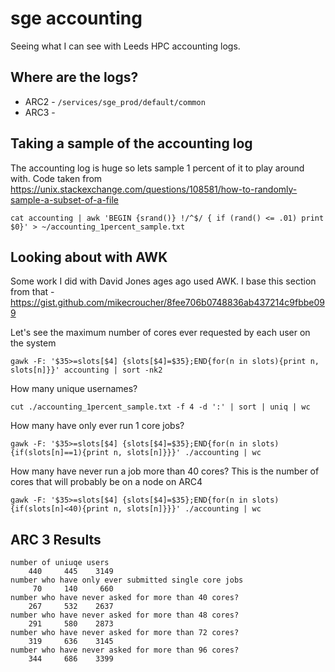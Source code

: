 # sge accounting
Seeing what I can see with Leeds HPC accounting logs.

## Where are the logs?

* ARC2 - `/services/sge_prod/default/common`
* ARC3 - 

## Taking a sample of the accounting log

The accounting log is huge so lets sample 1 percent of it to play around with. Code taken from https://unix.stackexchange.com/questions/108581/how-to-randomly-sample-a-subset-of-a-file 

```
cat accounting | awk 'BEGIN {srand()} !/^$/ { if (rand() <= .01) print $0}' > ~/accounting_1percent_sample.txt
```

## Looking about with AWK

Some work I did with David Jones ages ago used AWK. I base this section from that - https://gist.github.com/mikecroucher/8fee706b0748836ab437214c9fbbe099

Let's see the maximum number of cores ever requested by each user on the system

```
gawk -F: '$35>=slots[$4] {slots[$4]=$35};END{for(n in slots){print n, slots[n]}}' accounting | sort -nk2
```

How many unique usernames?

```
cut ./accounting_1percent_sample.txt -f 4 -d ':' | sort | uniq | wc
```

How many have only ever run 1 core jobs?

```
gawk -F: '$35>=slots[$4] {slots[$4]=$35};END{for(n in slots){if(slots[n]==1){print n, slots[n]}}}' ./accounting | wc
```

How many have never run a job more than 40 cores?  This is the number of cores that will probably be on a node on ARC4

```
gawk -F: '$35>=slots[$4] {slots[$4]=$35};END{for(n in slots){if(slots[n]<40){print n, slots[n]}}}' ./accounting | wc
```

## ARC 3 Results

```
number of uniuqe users
    440     445    3149
number who have only ever submitted single core jobs
     70     140     660
number who have never asked for more than 40 cores?
    267     532    2637
number who have never asked for more than 48 cores?
    291     580    2873
number who have never asked for more than 72 cores?
    319     636    3145
number who have never asked for more than 96 cores?
    344     686    3399
```
